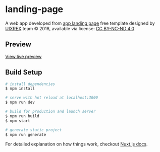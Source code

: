 # landing-page

A web app developed from [app landing page](https://www.behance.net/gallery/69566341/App-Landing-Page-FREE-Download) free template designed by [UIXREX](https://www.behance.net/UIXREX) team © 2018, available via license: [CC BY-NC-ND 4.0](https://creativecommons.org/licenses/by-nc-nd/4.0/deed.en_US) 

## Preview

[View live preview](https://miirinjej.github.io/landing-page/)

## Build Setup

``` bash
# install dependencies
$ npm install

# serve with hot reload at localhost:3000
$ npm run dev

# build for production and launch server
$ npm run build
$ npm start

# generate static project
$ npm run generate
```

For detailed explanation on how things work, checkout [Nuxt.js docs](https://nuxtjs.org).
